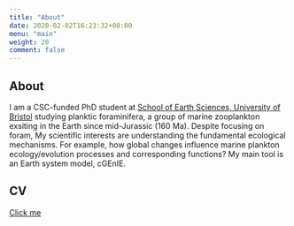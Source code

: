 ```yaml
---
title: "About"
date: 2020-02-02T16:23:32+08:00
menu: "main"
weight: 20
comment: false
---
```


## About
I am a CSC-funded PhD student at [School of Earth Sciences, University of Bristol](http://www.bristol.ac.uk/earthsciences/) studying planktic foraminifera, a group of marine zooplankton exsiting in the Earth since mid-Jurassic (160 Ma). Despite focusing on foram, My scientific interests are understanding the fundamental ecological mechanisms. For example, how global changes influence marine plankton ecology/evolution processes and corresponding functions? My main tool is an Earth system model, cGEnIE.

## CV
[Click me](https://www.dropbox.com/s/2h11qxiftj3dqpx/CV%20%28Rui%20Ying%29-%202%20Aug%2C%202022%20%28en%29.docx?dl=0)
